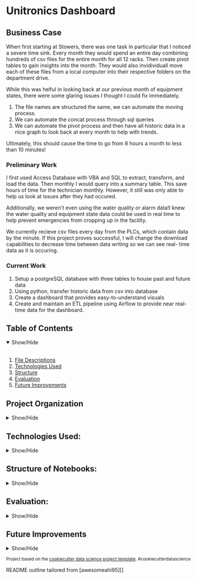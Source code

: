 
Unitronics Dashboard
==============================

## Business Case
<a name="Business_Case"></a>

When first starting at Stowers, there was one task in particular that I noticed 
a severe time sink. Every month they would spend an entire day combining hundreds
of csv files for the entire month for all 12 racks. Then create pivot tables
to gain insights into the month. They would also invidividuall move each of these
files from a local computer into their respective folders on the department drive.

While this was helful in looking back at our previous month of equipment states, 
there were some glaring issues I thought I could fix immediately. 

1) The file names are structured the same, we can automate the moving process.
2) We can automate the concat process through sql queries
3) We can automate the pivot process and then have all historic data in a nice 
graph to look back at every month to help with trends.

Ultimately, this should cause the time to go from 8 hours a month to less than 
10 minutes!

### Preliminary Work
I first used Access Database with VBA and SQL to extract, transform, and load 
the data. Then monthly I would query into a summary table. This save hours of 
time for the technician monthly. However, it still was only able to help us
look at issues after they had occured.

Additionally, we weren't even using the water quality or alarm data!I knew the 
water quality and equipment state data could be used in real time to help prevent emergencies
from cropping up in the facility.

We currently recieve csv files every day from the PLCs, which
contain data by the minute. If this project proves successful, I will change the 
download capabilities to decrease time between data writing so we can see real-
time data as it is occuring.

### Current Work

   1) Setup a postgreSQL database with three tables to house past and future data
   2) Using python, transfer historic data from csv into database
   3) Create a dashboard that provides easy-to-understand visuals
   4) Create and maintain an ETL pipeline using Airflow to provide near real-time 
   data for the dashboard.

## Table of Contents
<details open>
  <summary>Show/Hide</summary>
  <br>
 
1. [ File Descriptions ](#File_Description)
2. [ Technologies Used ](#Technologies_Used)    
3. [ Structure ](#Structure)
4. [ Evaluation ](#Evaluation)
5. [ Future Improvements ](#Future_Improvements)

</details>


## Project Organization

<details>
<a name="File_Description"></a>
<summary>Show/Hide</summary>
 <br>


    ├── LICENSE
    ├── .gitignore
    ├── README.md          <- The top-level README for developers using this project.
    ├──
    ├── airflow-docker
    │   ├── dags           <- 
    │   ├── logs           <- 
    │   ├── plugins        <- 
    │   ├── .env
    │   └── docker-compose.yaml 
    │
    ├── code
    │   ├── csv_concat_format copy.py           <- 
    │   ├── csv_concat_format_historic.py           <- 
    │   ├── csv_concat_format.py                <- 
    │   ├── DAG_functions.py
    │   ├── dataframe.py           <- 
    │   ├── ETL_Unitronics.py           <- 
    │   ├── import_postgres.py                <- 
    │   └── test_dag.py
    │
    ├── data
    │  ├── external       <- Data from third party sources.
    │  ├── interim        <- Intermediate data that has been transformed.
    │  ├── processed      <- The final, canonical data sets for modeling.
    │  └── raw            <- The original, immutable data dump.
    │
    ├── deployment         <- Folder that contains all deployment needs
    │  ├── structure_app.py         <- first iteration dashboard
    │
    ├── env                <- Virtual Environment for the project
    │
    ├── notebooks          <- Jupyter notebooks. Naming convention is a number (for ordering),
    │                         the creator's initials, and a short `-` delimited description, e.g.
    │                         `1.0-jqp-initial-data-exploration`.
    │
    ├── references         <- Data dictionaries, manuals, and all other explanatory materials.
    │
    ├── reports            <- Generated analysis as HTML, PDF, LaTeX, etc.
    │  └── figures        <- Generated graphics and figures to be used in reporting
    │
    ├── requirements.txt   <- The requirements file for reproducing the analysis environment, e.g.
    │                         generated with `pip freeze > requirements.txt`
    │
    ├── setup.py           <- makes project pip installable (pip install -e .) so src can be imported
    
--------
  </details>   

## Technologies Used:
<details>
<a name="Technologies_Used"></a>
<summary>Show/Hide</summary>
<br>

    ├──Airflow
    ├──Linux
    ├──PostgreSQL
    ├──PowerBi  
    ├──Python
        ├──Numpy
        ├──Pandas
        ├──OS
        ├──RegEx
        ├──DASH
        ├──SQLAlchemy
 
 ------------
 </details>

## Structure of Notebooks:
<details>
<a name="Structure"></a>
<summary>Show/Hide</summary>
<br>

 1.0 Historic Data Wrangling Attempt	
      * 1.0.1 

 1.1 Historic Alarm Data Wrangling
      * 1.1.1 

 1.2 Historic Sensor Data Wrangling
      * 1.2.1 

 1.3 Historic Device Data Wrangling
      * 1.3.1 


 </details>

## Evaluation:
<a name="Evaluation"></a>
<details>
<summary>Show/Hide</summary>
<br>


</details>
  
## Future Improvements
 <a name="Future_Improvements"></a>
 <details>
<summary>Show/Hide</summary>
<br>


</details>

<p><small>Project based on the <a target="_blank" href="https://drivendata.github.io/cookiecutter-data-science/">cookiecutter data science project template</a>. #cookiecutterdatascience</small></p>
<p>README outline tailored from [awesomeahi95][]<p>
